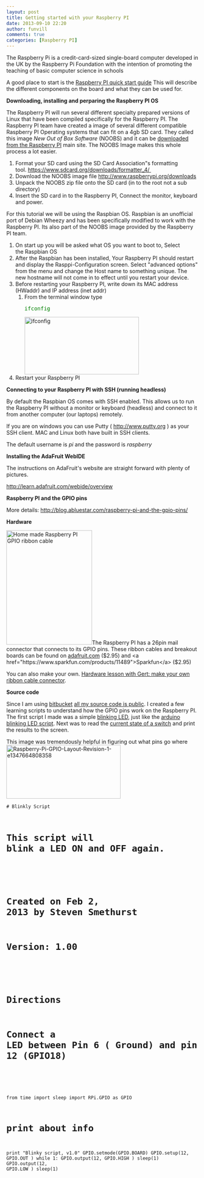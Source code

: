 ```yaml
---
layout: post
title: Getting started with your Raspberry PI
date: 2013-09-10 22:20
author: funvill
comments: true
categories: [Raspberry PI]
---
```

The Raspberry Pi is a credit-card-sized single-board computer developed in the UK by the Raspberry Pi Foundation with the intention of promoting the teaching of basic computer science in schools

A good place to start is the <a href="http://www.raspberrypi.org/wp-content/uploads/2012/04/quick-start-guide-v2_1.pdf">Raspberry PI quick start guide</a> This will describe the different components on the board and what they can be used for.

<strong>Downloading, installing and perparing the Raspberry PI OS</strong>

The Raspberry PI will run several different specialty prepared versions of Linux that have been compiled specifically for the Raspberry PI. The Raspberry PI team have created a image of several different compatible Raspberry PI Operating systems that can fit on a 4gb SD card. They called this image <em>New Out of Box Software </em>(NOOBS) and it can be <a href="http://www.raspberrypi.org/downloads">downloaded from the Raspberry PI</a> main site. The NOOBS Image makes this whole process a lot easier.
<ol>
	<li>Format your SD card using the SD Card Association&quot;s formatting tool. <a href="https://www.sdcard.org/downloads/formatter_4/ ">https://www.sdcard.org/downloads/formatter_4/ </a></li>
	<li>Download the NOOBS image file
<a href="http://www.raspberrypi.org/downloads">http://www.raspberrypi.org/downloads</a></li>
	<li>Unpack the NOOBS zip file onto the SD card (in to the root not a sub directory)</li>
	<li>Insert the SD card in to the Raspberry PI, Connect the monitor, keyboard and power.</li>
</ol>
For this tutorial we will be using the Raspbian OS. Raspbian is an unofficial port of Debian Wheezy and has been specifically modified to work with the Raspberry PI. Its also part of the NOOBS image provided by the Raspberry PI team.
<ol>
	<li>On start up you will be asked what OS you want to boot to, Select the Raspbian OS</li>
	<li>After the Raspbian has been installed, Your Raspberry PI should restart and display the Rasppi-Configuration screen. Select "advanced options" from the menu and change the Host name to something unique. The new hostname will not come in to effect until you restart your device.</li>
	<li>Before restarting your Raspberry PI, write down its MAC address (HWaddr) and IP address (inet addr)
<ol>
	<li>From the terminal window type
<pre><span style="color: #008000;">ifconfig</span></pre>
<a href="http://blog.abluestar.com/public/uploads/2013/09/ifconfig.png"><img alt="ifconfig" src="http://blog.abluestar.com/public/uploads/2013/09/ifconfig-300x151.png" width="300" height="151" /></a></li>
</ol>
</li>
	<li>Restart your Raspberry PI</li>
</ol>
<strong>Connecting to your Raspberry PI with SSH (running headless) </strong>

By default the Raspbian OS comes with SSH enabled. This allows us to run the Raspberry PI without a monitor or keyboard (headless) and connect to it from another computer (our laptops) remotely.

If you are on windows you can use Putty ( <a href="http://www.putty.org/" target="_new">http://www.putty.org</a> ) as your SSH client. MAC and Linux both have built in SSH clients.

The default username is <em>pi</em> and the password is <em>raspberry</em>

<strong>Installing the AdaFruit WebIDE</strong>

The instructions on AdaFruit's website are straight forward with plenty of pictures.

<a href="http://learn.adafruit.com/webide/overview">http://learn.adafruit.com/webide/overview</a>

<strong>Raspberry PI and the GPIO pins</strong>

More details: <a href="http://blog.abluestar.com/raspberry-pi-and-the-gpio-pins/">http://blog.abluestar.com/raspberry-pi-and-the-gpio-pins/</a>

<strong>Hardware </strong>

<a href="http://blog.abluestar.com/public/uploads/2013/02/2013-01-31-23.07.11.jpg"><img class="alignright" alt="Home made Raspberry PI GPIO ribbon cable" src="http://blog.abluestar.com/public/uploads/2013/02/2013-01-31-23.07.11-225x300.jpg" width="225" height="300" /></a>The Raspberry PI has a 26pin mail connector that connects to its GPIO pins. These ribbon cables and breakout boards can be found on <a href="http://www.adafruit.com/products/862">adafruit.com</a> ($2.95) and <a href="https://www.sparkfun.com/products/11489">Sparkfun</a> ($2.95)

You can also make your own. <a href="http://www.raspberrypi.org/archives/1404">Hardware lesson with Gert: make your own ribbon cable connector</a>.

<strong>Source code </strong>

Since I am using <a href="https://bitbucket.org/">bitbucket</a> <a href="https://github.com/funvill/RaspberryPIExamples/tree/master/examples">all my source code is public</a>. I created a few learning scripts to understand how the GPIO pins work on the Raspberry PI. The first script I made was a simple <a href="https://bitbucket.org/funvill/my-pi-projects/src/d0ebc27c2dd1/examples/Blinky.py?at=master">blinking LED</a>, just like the <a href="https://gist.github.com/anonymous/4728721">arduino blinking LED script</a>. Next was to read the <a href="https://bitbucket.org/funvill/my-pi-projects/src/d0ebc27c2dd1/examples/DigitalRead.py?at=master">current state of a switch</a> and print the results to the screen.

This image was tremendously helpful in figuring out what pins go where<a href="http://blog.abluestar.com/public/uploads/2013/02/Raspberry-Pi-GPIO-Layout-Revision-1-e1347664808358.png"><img alt="Raspberry-Pi-GPIO-Layout-Revision-1-e1347664808358" src="http://blog.abluestar.com/public/uploads/2013/02/Raspberry-Pi-GPIO-Layout-Revision-1-e1347664808358-300x141.png" width="300" height="141" /></a>

<code># Blinkly Script
# This script will blink a LED ON and OFF again.
#
# Created on Feb 2, 2013 by Steven Smethurst
# Version: 1.00
#
# Directions
# Connect a LED between Pin 6 ( Ground) and pin 12 (GPIO18)
#
from time import sleep
import RPi.GPIO as GPIO
# print about info
print "Blinky script, v1.0"
GPIO.setmode(GPIO.BOARD)
GPIO.setup(12, GPIO.OUT )
while 1:
GPIO.output(12, GPIO.HIGH )
sleep(1)
GPIO.output(12, GPIO.LOW )
sleep(1)
</code>
